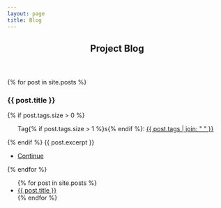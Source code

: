 ```yaml
---
layout: page
title: Blog
---
```


<!-- Section -->
<section>
	<header class="major">
		<h2>Project Blog</h2>
	</header>
	<div class="posts">
		{% for post in site.posts %}
		<article>
				<h3>{{ post.title }}</h3>
				{% if post.tags.size > 0 %}
  				<ul class="tags">Tag{% if post.tags.size > 1 %}s{% endif %}:
  				<a href="{{ 'blog.html' | absolute_url }}">{{ post.tags | join: " " }}</a></ul>
				{% endif %}
				{{ post.excerpt }}
				<ul class="actions">
	        <li><a href="{{ 'blog.html' | absolute_url }}" class="button small">Continue</a></li>
	      </ul>
				<!-- <ul class="actions">
					<li><a href="{{ 'blog.html' | absolute_url }}" class="button">More</a></li>
				</ul> -->
		</article>
		{% endfor %}
	</div>
</section>

<ul>
  {% for post in site.posts %}
    <li>
      <a href="{{ post.url }}">{{ post.title }}</a>
    </li>
  {% endfor %}
</ul>  
